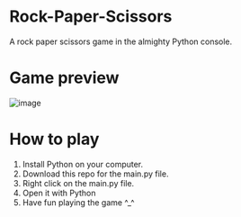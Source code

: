 # Rock-Paper-Scissors
A rock paper scissors game in the almighty Python console.

# Game preview
![image](https://user-images.githubusercontent.com/34915099/120889475-ac1e5980-c5fd-11eb-83cd-8f58f5e31e07.png)

# How to play
1. Install Python on your computer.
2. Download this repo for the main.py file.
3. Right click on the main.py file.
4. Open it with Python
5. Have fun playing the game ^_^
